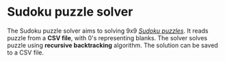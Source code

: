 Sudoku puzzle solver
============

The Sudoku puzzle solver aims to solving 9x9 [*Sudoku puzzles*](http://www.sudoku.name/rules/en). It reads puzzle from a **CSV file**, with 0's representing blanks. The solver solves puzzle using **recursive backtracking** algorithm. The solution can be saved to a CSV file.
